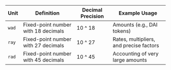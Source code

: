
| Unit  | Definition                          | Decimal Precision | Example Usage                           |
| ----- | ----------------------------------- | ----------------- | --------------------------------------- |
| `wad` | Fixed-point number with 18 decimals | 10 ^ 18           | Amounts (e.g., DAI tokens)              |
| `ray` | Fixed-point number with 27 decimals | 10 ^ 27           | Rates, multipliers, and precise factors |
| `rad` | Fixed-point number with 45 decimals | 10 ^  45          | Accounting of very large amounts        |

